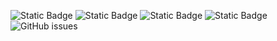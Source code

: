 ![Static Badge](https://img.shields.io/badge/blacklists-61-000000) ![Static Badge](https://img.shields.io/badge/blacklisted-2993974-cc0000) ![Static Badge](https://img.shields.io/badge/whitelisted-2253-00CC00) ![Static Badge](https://img.shields.io/badge/streaming_blacklist-28107-000000) ![GitHub issues](https://img.shields.io/github/issues/fabriziosalmi/blacklists)
